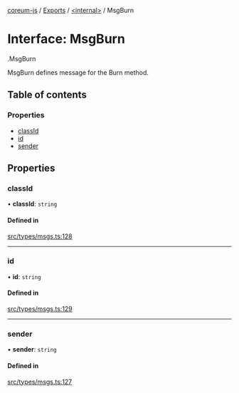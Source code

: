[coreum-js](../README.md) / [Exports](../modules.md) / [<internal\>](../modules/internal_.md) / MsgBurn

# Interface: MsgBurn

[<internal>](../modules/internal_.md).MsgBurn

MsgBurn defines message for the Burn method.

## Table of contents

### Properties

- [classId](internal_.MsgBurn-2.md#classid)
- [id](internal_.MsgBurn-2.md#id)
- [sender](internal_.MsgBurn-2.md#sender)

## Properties

### classId

• **classId**: `string`

#### Defined in

[src/types/msgs.ts:128](https://github.com/PulsaraIO/coreum-js/blob/64a1208/src/types/msgs.ts#L128)

___

### id

• **id**: `string`

#### Defined in

[src/types/msgs.ts:129](https://github.com/PulsaraIO/coreum-js/blob/64a1208/src/types/msgs.ts#L129)

___

### sender

• **sender**: `string`

#### Defined in

[src/types/msgs.ts:127](https://github.com/PulsaraIO/coreum-js/blob/64a1208/src/types/msgs.ts#L127)
